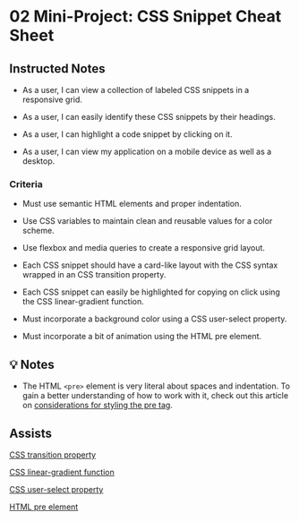 # 02 Mini-Project: CSS Snippet Cheat Sheet

## Instructed Notes

* As a user, I can view a collection of labeled CSS snippets in a responsive grid.

* As a user, I can easily identify these CSS snippets by their headings.

* As a user, I can highlight a code snippet by clicking on it.

* As a user, I can view my application on a mobile device as well as a desktop.

### Criteria

* Must use semantic HTML elements and proper indentation.

* Use CSS variables to maintain clean and reusable values for a color scheme.

* Use flexbox and media queries to create a responsive grid layout.

* Each CSS snippet should have a card-like layout with the CSS syntax wrapped in an CSS transition property.

* Each CSS snippet can easily be highlighted for copying on click using the CSS linear-gradient function.

* Must incorporate a background color using a CSS user-select property.

* Must incorporate a bit of animation using the HTML pre element.

## 💡 Notes

* The HTML `<pre>` element is very literal about spaces and indentation. To gain a better understanding of how to work with it, check out this article on [considerations for styling the pre tag](https://css-tricks.com/considerations-styling-pre-tag/).

## Assists

[CSS transition property](https://developer.mozilla.org/en-US/docs/Web/CSS/transition)

[CSS linear-gradient function](https://developer.mozilla.org/en-US/docs/Web/CSS/linear-gradient)

[CSS user-select property](https://developer.mozilla.org/en-US/docs/Web/CSS/user-select)

[HTML pre element](https://developer.mozilla.org/en-US/docs/Web/HTML/Element/pre)